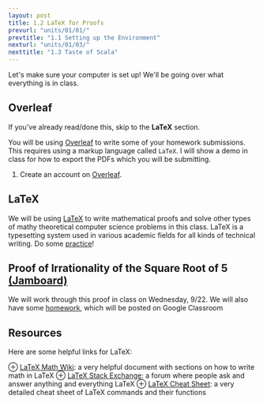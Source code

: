 ```yaml
---
layout: post
title: 1.2 LaTeX for Proofs
prevurl: "units/01/01/"
prevtitle: "1.1 Setting up the Environment"
nexturl: "units/01/03/"
nexttitle: "1.3 Taste of Scala"
---
```

Let's make sure your computer is set up! We'll be going over what everything is in class.

## Overleaf
If you've already read/done this, skip to the **LaTeX** section. 

You will be using [Overleaf](https://www.overleaf.com/) to write some of your homework submissions. This requires using a markup language called `LaTeX`. I will show a demo in class for how to export the PDFs which you will be submitting.

  1. Create an account on [Overleaf](https://www.overleaf.com/register).

## LaTeX
We will be using [LaTeX](https://www.latex-project.org/) to write mathematical proofs and solve other types of mathy theoretical computer science problems in this class. LaTeX is a typesetting system used in various academic fields for all kinds of technical writing. Do some [practice](https://www.overleaf.com/learn/latex/Learn_LaTeX_in_30_minutes)!

## Proof of Irrationality of the Square Root of 5 [(Jamboard)](https://jamboard.google.com/d/16sgZSKZ0xsyG-08zCWGyZJEY2e-TrvD4MPkEgZ98OLs/edit?authuser=0)
We will work through this proof in class on Wednesday, 9/22. We will also have some [homework](template0.tex), which will be posted on Google Classroom 

## Resources
Here are some helpful links for LaTeX:

  ⊕ [LaTeX Math Wiki](https://en.wikibooks.org/wiki/LaTeX/Mathematics): a very helpful document with sections on how to write math in LaTeX
  ⊕ [LaTeX Stack Exchange](https://tex.stackexchange.com/): a forum where people ask and answer anything and everything LaTeX
  ⊕ [LaTeX Cheat Sheet](latexsheet.pdf): a very detailed cheat sheet of LaTeX commands and their functions 
